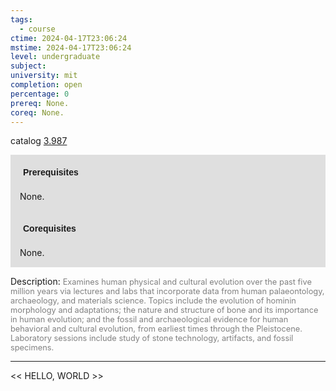 ```yaml
---
tags:
  - course
ctime: 2024-04-17T23:06:24
mstime: 2024-04-17T23:06:24
level: undergraduate
subject: 
university: mit
completion: open
percentage: 0
prereq: None.
coreq: None.
---
```


catalog [3.987](http://student.mit.edu/catalog/m3b.html#3.987)

<span style="display: block; padding: 15px; background-color: rgb(100, 100, 100, 0.2);"><font id="m_prereq2983_0" style="display: block; font-family: Arial, sans-serif; font-weight: bold; padding: 5px">Prerequisites</font><br><span id="prereq2983_0">None.</span></span>
<span style="display: block; padding: 15px; background-color: rgb(100, 100, 100, 0.2);"><font id="m_coreq2983_0" style="display: block; font-family: Arial, sans-serif; font-weight: bold; padding: 5px">Corequisites</font><br><span id="coreq2983_0">None.</span></span>

<font style="">Description:</font>
<font style="color: grey; font-size: 0.8rem;">Examines human physical and cultural evolution over the past five million years via lectures and labs that incorporate data from human palaeontology, archaeology, and materials science. Topics include the evolution of hominin morphology and adaptations; the nature and structure of bone and its importance in human evolution; and the fossil and archaeological evidence for human behavioral and cultural evolution, from earliest times through the Pleistocene. Laboratory sessions include study of stone technology, artifacts, and fossil specimens.</font>



---

<< HELLO, WORLD >>
